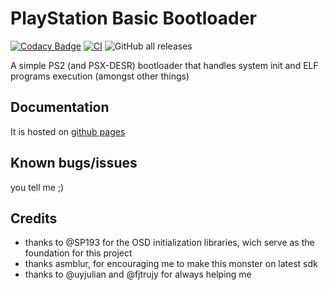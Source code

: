 # PlayStation Basic Bootloader

[![Codacy Badge](https://app.codacy.com/project/badge/Grade/4ea4628e3d444807bf5df8430a327c5b)](https://www.codacy.com/gh/israpps/PlayStation2-Basic-BootLoader/dashboard?utm_source=github.com&amp;utm_medium=referral&amp;utm_content=israpps/PlayStation2-Basic-BootLoader&amp;utm_campaign=Badge_Grade)
[![CI](https://github.com/israpps/PlayStation2-Basic-BootLoader/actions/workflows/CI.yml/badge.svg?branch=main)](https://github.com/israpps/PlayStation2-Basic-BootLoader/actions/workflows/CI.yml)
![GitHub all releases](https://img.shields.io/github/downloads/israpps/PlayStation2-Basic-BootLoader/total?logo=GitHub&logoColor=white)

A simple PS2 (and PSX-DESR) bootloader that handles system init and ELF programs execution (amongst other things)

## Documentation

It is hosted on [github pages](https://israpps.github.io/PlayStation2-Basic-BootLoader/)

## Known bugs/issues

you tell me ;)

## Credits

- thanks to @SP193 for the OSD initialization libraries, wich serve as the foundation for this project
- thanks asmblur, for encouraging me to make this monster on latest sdk
- thanks to @uyjulian and @fjtrujy for always helping me
